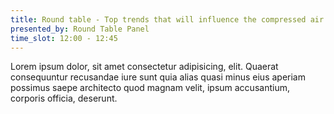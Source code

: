 ```yaml
---
title: Round table - Top trends that will influence the compressed air industry
presented_by: Round Table Panel
time_slot: 12:00 - 12:45
---
```

Lorem ipsum dolor, sit amet consectetur adipisicing, elit. Quaerat consequuntur recusandae iure sunt quia alias quasi minus eius aperiam possimus saepe architecto quod magnam velit, ipsum accusantium, corporis officia, deserunt.
